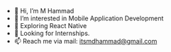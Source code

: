 - 👋 Hi, I’m M Hammad
- 👀 I’m interested in Mobile Application Development
- 🌱 Exploring React Native
- 💞️ Looking for Internships.
- 📫 Reach me via mail: itsmdhammad@gmail.com

